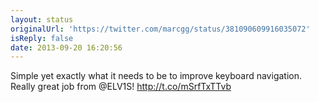 ```yaml
---
layout: status
originalUrl: 'https://twitter.com/marcgg/status/381090609916035072'
isReply: false
date: 2013-09-20 16:20:56
---
```


Simple yet exactly what it needs to be to improve keyboard navigation. Really great job from @ELV1S! http://t.co/mSrfTxTTvb
